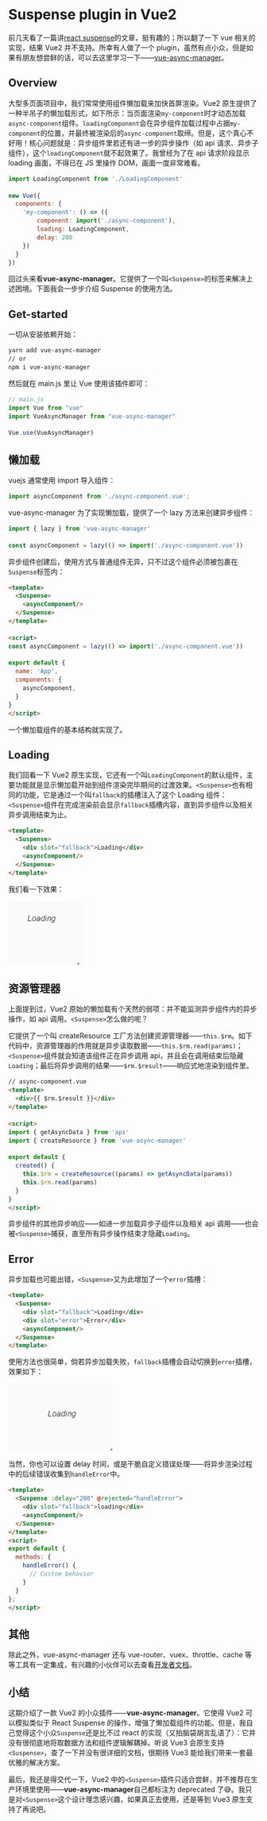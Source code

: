 # Suspense plugin in Vue2

前几天看了一篇讲[react suspense][0]的文章，挺有趣的；所以翻了一下 vue 相关的实现，结果 Vue2 并不支持。所幸有人做了一个 plugin，虽然有点小众，但是如果有朋友想尝鲜的话，可以去这里学习一下——[vue-async-manager][1]。

## Overview

大型多页面项目中，我们常常使用组件懒加载来加快首屏渲染。Vue2 原生提供了一种半吊子的懒加载形式，如下所示：当页面渲染`my-component`时才动态加载`async-component`组件。`loadingComponent`会在异步组件加载过程中占据`my-component`的位置，并最终被渲染后的`async-component`取缔。但是，这个真心不好用！核心问题就是：异步组件里若还有进一步的异步操作（如 api 请求、异步子组件），这个`loadingComponent`就不起效果了。我曾经为了在 api 请求阶段显示 loading 画面，不得已在 JS 里操作 DOM，画面一度非常难看。

```javascript
import LoadingComponent from './LoadingComponent'

new Vue({
  components: {
    'my-component': () => ({
        component: import('./async-component'),
        loading: LoadingComponent,
        delay: 200
    })
  }
})
```

回过头来看**vue-async-manager**。它提供了一个叫`<Suspense>`的标签来解决上述困境。下面我会一步步介绍 Suspense 的使用方法。

## Get-started

 一切从安装依赖开始：

```bash
yarn add vue-async-manager
// or
npm i vue-async-manager
```

然后就在 main.js 里让 Vue 使用该插件即可：

```javascript
// main.js
import Vue from "vue"
import VueAsyncManager from "vue-async-manager"

Vue.use(VueAsyncManager)
```

## 懒加载

vuejs 通常使用 import 导入组件：

```javascript
import asyncComponent from './async-component.vue';
```

vue-async-manager 为了实现懒加载，提供了一个 lazy 方法来创建异步组件：

```javascript
import { lazy } from 'vue-async-manager'

const asyncComponent = lazy(() => import('./async-component.vue'))
```

异步组件创建后，使用方式与普通组件无异，只不过这个组件必须被包裹在`Suspense`标签内：

```html
<template>
  <Suspense>
    <asyncComponent/>
  </Suspense>
</template>

<script>
const asyncComponent = lazy(() => import('./async-component.vue'))

export default {
  name: 'App',
  components: {
    asyncComponent,
  }
}
</script>
```

一个懒加载组件的基本结构就实现了。

## Loading

我们回看一下 Vue2 原生实现，它还有一个叫`LoadingComponent`的默认组件，主要功能就是显示懒加载开始到组件渲染完毕期间的过渡效果。`<Suspense>`也有相同的功能，它是通过一个叫`fallback`的插槽注入了这个 Loading 组件：`<Suspense>`组件在完成渲染前会显示`fallback`插槽内容，直到异步组件以及相关异步调用结束为止。

```html
<template>
  <Suspense>
    <div slot="fallback">Loading</div>
    <asyncComponent/>
  </Suspense>
</template>
```

我们看一下效果：

![Loading][2]

## 资源管理器

上面提到过，Vue2 原始的懒加载有个天然的弱项：并不能监测异步组件内的异步操作，如 api 调用。`<Suspense>`怎么做的呢？

它提供了一个叫 createResource 工厂方法创建资源管理器——`this.$rm`。如下代码中，资源管理器的作用就是异步读取数据——`this.$rm.read(params)`；`<Suspense>`组件就会知道该组件正在异步调用 api，并且会在调用结束后隐藏`Loading`；最后将异步调用的结果——`$rm.$result`——响应式地渲染到组件里。


```html
// async-component.vue
<template>
  <div>{{ $rm.$result }}</div>
</template>

<script>
import { getAsyncData } from 'api'
import { createResource } from 'vue-async-manager'

export default {
  created() {
    this.$rm = createResource((params) => getAsyncData(params))
    this.$rm.read(params)
  }
}
</script>
```

异步组件的其他异步响应——如进一步加载异步子组件以及相关 api 调用——也会被`<Suspense>`捕获，直至所有异步操作结束才隐藏`Loading`。

## Error

异步加载也可能出错，`<Suspense>`又为此增加了一个`error`插槽：

```html
<template>
  <Suspense>
    <div slot="fallback">Loading</div>
    <div slot="error">Error</div>
    <asyncComponent/>
  </Suspense>
</template>
```

使用方法也很简单，倘若异步加载失败，`fallback`插槽会自动切换到`error`插槽，效果如下：

![Error][3]

当然，你也可以设置 delay 时间，或是干脆自定义错误处理——将异步渲染过程中的后续错误收集到`handleError`中。

```html
<template>
  <Suspense :delay="200" @rejected="handleError">
    <div slot="fallback">loading</div>
    <asyncComponent/>
  </Suspense>
</template>
<script>
export default {
  methods: {
    handleError() {
      // Custom behavior
    }
  }
};
</script>
```

## 其他

除此之外，vue-async-manager 还与 vue-router、vuex、throttle、cache 等等工具有一定集成，有兴趣的小伙伴可以去查看[开发者文档][1]。


## 小结

这期介绍了一款 Vue2
的小众插件——**vue-async-manager**。它使得 Vue2 可以模拟类似于 React Suspense 的操作，增强了懒加载组件的功能。但是，我自己觉得这个小众`Suspense`还是比不过 react 的实现（又拍脑袋胡言乱语了）：它并没有很彻底地将取数据方法和组件逻辑解耦掉。听说 Vue3 会原生支持`<Suspense>`，查了一下并没有很详细的文档，很期待 Vue3 能给我们带来一套最优雅的解决方案。

最后，我还是得交代一下，Vue2 中的`<Suspense>`插件只适合尝鲜，并不推荐在生产环境里使用——**vue-async-manager**自己都标注为 deprecated 了😅。我只是对`<Suspense>`这个设计理念感兴趣，如果真正去使用，还是等到 Vue3 原生支持了再说吧。


[0]: https://dmitripavlutin.com/orthogonal-react-components/
[1]: https://github.com/shuidi-fed/vue-async-manager
[2]: ./img/loading.gif
[3]: ./img/error.gif
